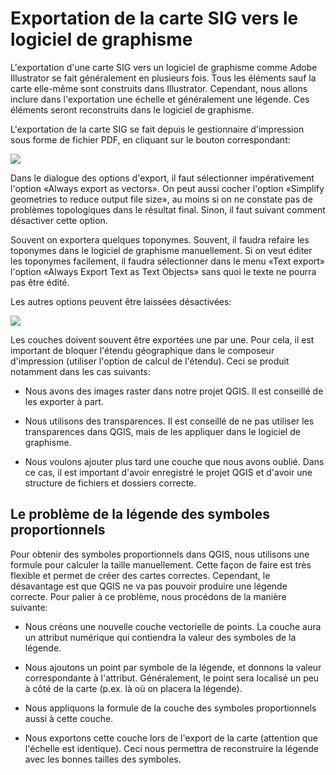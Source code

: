 # Exportation de la carte SIG vers le logiciel de graphisme

L'exportation d'une carte SIG vers un logiciel de graphisme comme Adobe Illustrator se fait généralement en plusieurs fois. Tous les éléments sauf la carte elle-même sont construits dans Illustrator. Cependant, nous allons inclure dans l'exportation une échelle et généralement une légende. Ces éléments seront reconstruits dans le logiciel de graphisme.

L'exportation de la carte SIG se fait depuis le gestionnaire d'impression sous forme de fichier PDF, en cliquant sur le bouton correspondant:

![](assets/pdf-export-1.webp)

Dans le dialogue des options d'export, il faut sélectionner impérativement l'option «Always export as vectors». On peut aussi cocher l'option «Simplify geometries to reduce output file size», au moins si on ne constate pas de problèmes topologiques dans le résultat final. Sinon, il faut suivant comment désactiver cette option.

Souvent on exportera quelques toponymes. Souvent, il faudra refaire les toponymes dans le logiciel de graphisme manuellement. Si on veut éditer les toponymes facilement, il faudra sélectionner dans le menu «Text export» l'option «Always Export Text as Text Objects» sans quoi le texte ne pourra pas être édité.

Les autres options peuvent être laissées désactivées:

![](assets/pdf-export-2.webp)

Les couches doivent souvent être exportées une par une. Pour cela, il est important de bloquer l'étendu géographique dans le composeur d'impression (utiliser l'option de calcul de l'étendu). Ceci se produit notamment dans les cas suivants:

- Nous avons des images raster dans notre projet QGIS. Il est conseillé de les exporter à part.

- Nous utilisons des transparences. Il est conseillé de ne pas utiliser les transparences dans QGIS, mais de les appliquer dans le logiciel de graphisme.

- Nous voulons ajouter plus tard une couche que nous avons oublié. Dans ce cas, il est important d'avoir enregistré le projet QGIS et d'avoir une structure de fichiers et dossiers correcte.


## Le problème de la légende des symboles proportionnels

Pour obtenir des symboles proportionnels dans QGIS, nous utilisons une formule pour calculer la taille manuellement. Cette façon de faire est très flexible et permet de créer des cartes correctes. Cependant, le désavantage est que QGIS ne va pas pouvoir produire une légende correcte. Pour palier à ce problème, nous procédons de la manière suivante:

- Nous créons une nouvelle couche vectorielle de points. La couche aura un attribut numérique qui contiendra la valeur des symboles de la légende.

- Nous ajoutons un point par symbole de la légende, et donnons la valeur correspondante à l'attribut. Généralement, le point sera localisé un peu à côté de la carte (p.ex. là où on placera la légende).

- Nous appliquons la formule de la couche des symboles proportionnels aussi à cette couche.

- Nous exportons cette couche lors de l'export de la carte (attention que l'échelle est identique). Ceci nous permettra de reconstruire la légende avec les bonnes tailles des symboles.
